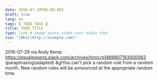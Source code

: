 ```yaml
---
date: 2016-07-29T00:00:00Z
draft: true
lang: en
tags: [ TODO_TAGS ]
title: TODO_TITLE
type: link # image quote video text audio chat
via: "[Who](http://example.com)"
---
```


2016-07-29
via Andy Kemp https://equalexperts.slack.com/archives/hmrc/p1469807193000063 (paraphrasing/adapted)
&gtYou can't pick a random rule from a random month. New random rules will be announced at the appropriate random time.



